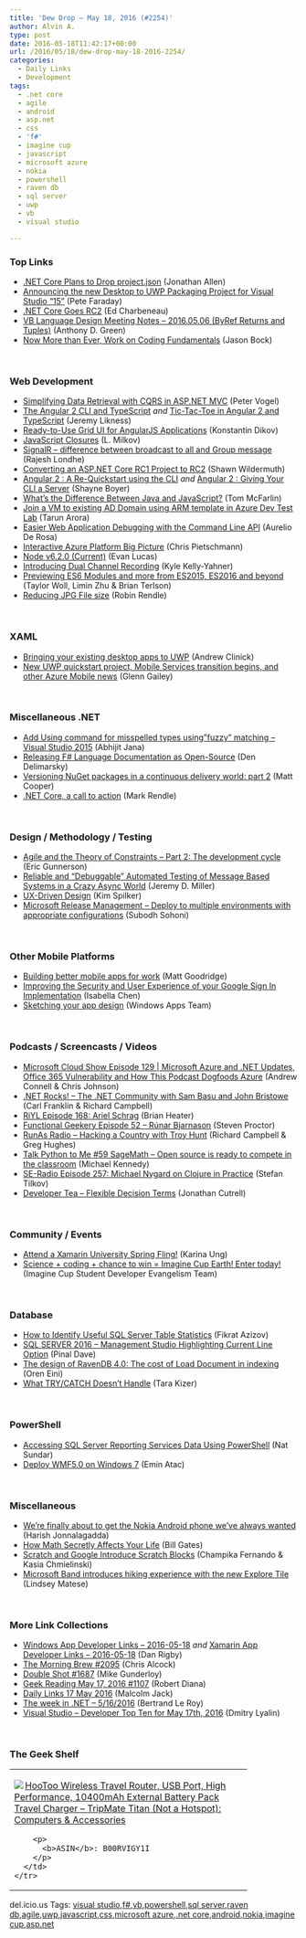 ```yaml
---
title: 'Dew Drop – May 18, 2016 (#2254)'
author: Alvin A.
type: post
date: 2016-05-18T11:42:17+00:00
url: /2016/05/18/dew-drop-may-18-2016-2254/
categories:
  - Daily Links
  - Development
tags:
  - .net core
  - agile
  - android
  - asp.net
  - css
  - 'f#'
  - imagine cup
  - javascript
  - microsoft azure
  - nokia
  - powershell
  - raven db
  - sql server
  - uwp
  - vb
  - visual studio

---
```

### <a name="top"></a>Top Links

  * <a href="http://www.infoq.com/news/2016/05/project-json?utm_campaign=infoq_content&utm_source=infoq&utm_medium=feed&utm_term=global" target="_blank">.NET Core Plans to Drop project.json</a> (Jonathan Allen)
  * <a href="https://blogs.msdn.microsoft.com/visualstudio/2016/05/17/new-desktop-to-uwp-packaging-project-for-visual-studio-15/" target="_blank">Announcing the new Desktop to UWP Packaging Project for Visual Studio “15”</a> (Pete Faraday)
  * <a href="http://developer.telerik.com/featured/net-core-goes-rc2/" target="_blank">.NET Core Goes RC2</a> (Ed Charbeneau)
  * <a href="https://github.com/dotnet/roslyn/issues/11370" target="_blank">VB Language Design Meeting Notes &#8211; 2016.05.06 (ByRef Returns and Tuples)</a> (Anthony D. Green)
  * <a href="http://magenic.com/Blog/Post/157/Now-More-than-Ever-Work-on-Coding-Fundamentals" target="_blank">Now More than Ever, Work on Coding Fundamentals</a> (Jason Bock)

&nbsp;

### <a name="web"></a>Web Development

  * <a href="https://visualstudiomagazine.com/articles/2016/05/01/simplifying-data-retrieval.aspx" target="_blank">Simplifying Data Retrieval with CQRS in ASP.NET MVC</a> (Peter Vogel)
  * <a href="http://feedproxy.google.com/~r/CSharperImage/~3/y7nZBsT4fME/the-angular-2-cli-and-typescript.html" target="_blank">The Angular 2 CLI and TypeScript</a> _and_ <a href="http://feedproxy.google.com/~r/CSharperImage/~3/ec45zXsaInk/tic-tac-toe-in-angular-2.html" target="_blank">Tic-Tac-Toe in Angular 2 and TypeScript</a> (Jeremy Likness)
  * <a href="http://www.telerik.com/blogs/angularjs-grid-ui-web-applications" target="_blank">Ready-to-Use Grid UI for AngularJS Applications</a> (Konstantin Dikov)
  * <a href="http://www.shieldui.com/blogs/javascript-closures" target="_blank">JavaScript Closures</a> (L. Milkov)
  * <a href="http://www.codeproject.com/Tips/1100622/SignalR-difference-between-broadcast-to-all-and-Gr" target="_blank">SignalR &#8211; difference between broadcast to all and Group message</a> (Rajesh Londhe)
  * <a href="http://feeds.feedburner.com/2016/05/17/Converting-an-ASP-NET-Core-RC1-Project-to-RC2" target="_blank">Converting an ASP.NET Core RC1 Project to RC2</a> (Shawn Wildermuth)
  * <a href="http://feedproxy.google.com/~r/Tattoocoder/~3/fn05qPbow9o/" target="_blank">Angular 2 : A Re-Quickstart using the CLI</a> _and_ <a href="http://feedproxy.google.com/~r/Tattoocoder/~3/JIHS3J1Br3k/" target="_blank">Angular 2 : Giving Your CLI a Server</a> (Shayne Boyer)
  * <a href="http://code.tutsplus.com/tutorials/whats-the-difference-between-java-and-javascript--cms-26194" target="_blank">What&#8217;s the Difference Between Java and JavaScript?</a> (Tom McFarlin)
  * <a href="http://feedproxy.google.com/~r/visualstudiogeeks/otas/~3/6h-fIyizIrM/Join-a-VM-to-existing-AD-domain-using-ARM-template-AzureDevTestLabs" target="_blank">Join a VM to existing AD Domain using ARM template in Azure Dev Test Lab</a> (Tarun Arora)
  * <a href="http://developer.telerik.com/featured/easier-web-application-debugging-command-line-api/" target="_blank">Easier Web Application Debugging with the Command Line API</a> (Aurelio De Rosa)
  * <a href="https://buildazure.com/2016/05/18/interactive-azure-platform-big-picture/" target="_blank">Interactive Azure Platform Big Picture</a> (Chris Pietschmann)
  * <a href="https://nodejs.org/en/blog/release/v6.2.0" target="_blank">Node v6.2.0 (Current)</a> (Evan Lucas)
  * <a href="https://twilioinc.wpengine.com/2016/05/introducing-dual-channel-recording.html" target="_blank">Introducing Dual Channel Recording</a> (Kyle Kelly-Yahner)
  * <a href="https://blogs.windows.com/msedgedev/2016/05/17/es6-modules-and-beyond/?WT.mc_id=DX_MVP4025064" target="_blank">Previewing ES6 Modules and more from ES2015, ES2016 and beyond</a> (Taylor Woll, Limin Zhu & Brian Terlson)
  * <a href="https://medium.com/@duhroach/reducing-jpg-file-size-e5b27df3257c#.e06g7ewpp" target="_blank">Reducing JPG File size</a> (Robin Rendle)

&nbsp;

### <a name="silverlight"></a>XAML

  * <a href="https://blogs.windows.com/blog/2016/05/17/bringing-your-existing-desktop-apps-to-uwp/?WT.mc_id=DX_MVP4025064" target="_blank">Bringing your existing desktop apps to UWP</a> (Andrew Clinick)
  * <a href="https://blogs.msdn.microsoft.com/writingdata_services/2016/05/18/new-uwp-quickstart-project-mobile-services-transition-begins-and-other-azure-mobile-news/" target="_blank">New UWP quickstart project, Mobile Services transition begins, and other Azure Mobile news</a> (Glenn Gailey)

&nbsp;

### <a name="dotnet"></a>Miscellaneous .NET

  * <a href="http://dailydotnettips.com/2016/05/18/add-using-command-for-misspelled-types-usingfuzzy-matching-visual-studio-2015/" target="_blank">Add Using command for misspelled types using&#8221;fuzzy&#8221; matching – Visual Studio 2015</a> (Abhijit Jana)
  * <a href="https://blogs.msdn.microsoft.com/dotnet/2016/05/17/releasing-f-language-documentation-as-open-source/" target="_blank">Releasing F# Language Documentation as Open-Source</a> (Den Delimarsky)
  * <a href="https://blogs.msdn.microsoft.com/visualstudioalm/2016/05/18/versioning-nuget-packages-cd-2/" target="_blank">Versioning NuGet packages in a continuous delivery world: part 2</a> (Matt Cooper)
  * <a href="https://blog.rendle.io/net-core-a-call-to-action/" target="_blank">.NET Core, a call to action</a> (Mark Rendle)

&nbsp;

### <a name="design"></a>Design / Methodology / Testing

  * <a href="https://blogs.msdn.microsoft.com/ericgu/2016/05/17/agile-and-the-theory-of-constraints-part-2-the-development-cycle/" target="_blank">Agile and the Theory of Constraints – Part 2: The development cycle</a> (Eric Gunnerson)
  * <a href="https://jeremydmiller.com/2016/05/17/reliable-and-debuggable-automated-testing-of-message-based-systems-in-a-crazy-async-world/" target="_blank">Reliable and “Debuggable” Automated Testing of Message Based Systems in a Crazy Async World</a> (Jeremy D. Miller)
  * <a href="https://blogs.msdn.microsoft.com/microsoft_press/2016/05/17/ux-driven-design/" target="_blank">UX-Driven Design</a> (Kim Spilker)
  * <a href="https://blogs.msdn.microsoft.com/mvpawardprogram/2016/05/17/microsoft-release-management-deploy-to-multiple-environments-with-appropriate-configurations/" target="_blank">Microsoft Release Management – Deploy to multiple environments with appropriate configurations</a> (Subodh Sohoni)

&nbsp;

### <a name="mobile"></a>Other Mobile Platforms

  * <a href="http://feedproxy.google.com/~r/blogspot/hsDu/~3/CMQMX3a6K3g/building-better-mobile-apps-for-work.html" target="_blank">Building better mobile apps for work</a> (Matt Goodridge)
  * <a href="http://feedproxy.google.com/~r/blogspot/hsDu/~3/DD-E4uYBg_E/improving-security-and-user-experience.html" target="_blank">Improving the Security and User Experience of your Google Sign In Implementation</a> (Isabella Chen)
  * <a href="https://blogs.windows.com/buildingapps/2016/05/17/sketching-your-app-design/?WT.mc_id=DX_MVP4025064" target="_blank">Sketching your app design</a> (Windows Apps Team)

&nbsp;

### <a name="podcasts"></a>Podcasts / Screencasts / Videos

  * <a href="http://feeds.microsoftcloudshow.com/~r/microsoftcloudshowepisodes/~3/JXMhuzjenBo/129-microsoft-azure-and-net-updates-office-365-vulnerability-and-how-this-podcast-dogfoods-azure" target="_blank">Microsoft Cloud Show Episode 129 | Microsoft Azure and .NET Updates, Office 365 Vulnerability and How This Podcast Dogfoods Azure</a> (Andrew Connell & Chris Johnson)
  * <a href="http://www.dotnetrocks.com/default.aspx?ShowNum=1297" target="_blank">.NET Rocks! &#8211; The .NET Community with Sam Basu and John Bristowe</a> (Carl Franklin & Richard Campbell)
  * <a href="http://riyl.podbean.com/e/episode-168-ariel-schrag/" target="_blank">RiYL Episode 168: Ariel Schrag</a> (Brian Heater)
  * <a href="https://www.functionalgeekery.com/episode-52-runar-bjarnason/" target="_blank">Functional Geekery Episode 52 – Rúnar Bjarnason</a> (Steven Proctor)
  * <a href="http://feedproxy.google.com/~r/RunaAsRadioWma/~3/q-VBEjjEHWs/default.aspx" target="_blank">RunAs Radio &#8211; Hacking a Country with Troy Hunt</a> (Richard Campbell & Greg Hughes)
  * <a href="https://talkpython.fm/episodes/show/59/sagemath-open-source-is-ready-to-compete-in-the-classroom" target="_blank">Talk Python to Me #59 SageMath &#8211; Open source is ready to compete in the classroom</a> (Michael Kennedy)
  * <a href="http://feedproxy.google.com/~r/se-radio/~3/U5I87OeX1Bk/" target="_blank">SE-Radio Episode 257: Michael Nygard on Clojure in Practice</a> (Stefan Tilkov)
  * <a href="http://feedproxy.google.com/~r/DeveloperTea/~3/YQiMh95SbYo/37830-flexible-decision-terms" target="_blank">Developer Tea &#8211; Flexible Decision Terms</a> (Jonathan Cutrell)

&nbsp;

### <a name="events"></a>Community / Events

  * <a href="https://blog.xamarin.com/attend-a-xamarin-university-spring-fling/" target="_blank">Attend a Xamarin University Spring Fling!</a> (Karina Ung)
  * <a href="https://blogs.msdn.microsoft.com/microsoftimagine/2016/05/17/science-coding-chance-to-win-imagine-cup-earth-enter-today/" target="_blank">Science + coding + chance to win = Imagine Cup Earth! Enter today!</a> (Imagine Cup Student Developer Evangelism Team)

&nbsp;

### <a name="sql"></a>Database

  * <a href="http://feedproxy.google.com/~r/MSSQLTips-LatestSqlServerTips/~3/aPhPVR_oVj8/tip.asp" target="_blank">How to Identify Useful SQL Server Table Statistics</a> (Fikrat Azizov)
  * <a href="http://blog.sqlauthority.com/2016/05/18/sql-server-2016-management-studio-line-highlighting/" target="_blank">SQL SERVER 2016 – Management Studio Highlighting Current Line Option</a> (Pinal Dave)
  * <a href="http://feedproxy.google.com/~r/AyendeRahien/~3/xgSexOqHdjo/the-design-of-ravendb-4-0-the-cost-of-load-document-in-indexing" target="_blank">The design of RavenDB 4.0: The cost of Load Document in indexing</a> (Oren Eini)
  * <a href="http://feedproxy.google.com/~r/BrentOzar-SqlServerDba/~3/oEzKGr-N7fw/" target="_blank">What TRY/CATCH Doesn’t Handle</a> (Tara Kizer)

&nbsp;

### <a name="ps"></a>PowerShell

  * <a href="http://feedproxy.google.com/~r/MSSQLTips-LatestSqlServerTips/~3/m63_5lFv33k/tip.asp" target="_blank">Accessing SQL Server Reporting Services Data Using PowerShell</a> (Nat Sundar)
  * <a href="https://p0w3rsh3ll.wordpress.com/2016/05/17/deploy-wmf5-0-on-windows-7/" target="_blank">Deploy WMF5.0 on Windows 7</a> (Emin Atac)

&nbsp;

### <a name="misc"></a>Miscellaneous

  * <a href="http://feedproxy.google.com/~r/androidcentral/~3/8Mr9YZjzMnk/were-finally-about-get-nokia-android-phone-weve-always-wanted" target="_blank">We&#8217;re finally about to get the Nokia Android phone we&#8217;ve always wanted</a> (Harish Jonnalagadda)
  * <a href="https://www.gatesnotes.com/Books/How-Not-to-be-Wrong" target="_blank">How Math Secretly Affects Your Life</a> (Bill Gates)
  * <a href="http://feedproxy.google.com/~r/GDBcode/~3/u_pVSfnIfHs/scratch-and-google-introduce-scratch-blocks.html" target="_blank">Scratch and Google Introduce Scratch Blocks</a> (Champika Fernando & Kasia Chmielinski)
  * <a href="https://blogs.windows.com/devices/2016/05/17/microsoft-band-introduces-hiking-experience-with-the-new-explore-tile/?WT.mc_id=DX_MVP4025064" target="_blank">Microsoft Band introduces hiking experience with the new Explore Tile</a> (Lindsey Matese)

&nbsp;

### <a name="links"></a>More Link Collections

  * <a href="http://windowsappdev.com/2016/05/windows-app-developer-links-2016-05-18/" target="_blank">Windows App Developer Links &#8211; 2016-05-18</a> _and_ <a href="http://allaboutxamarin.com/2016/05/xamarin-app-developer-links-2016-05-18/" target="_blank">Xamarin App Developer Links &#8211; 2016-05-18</a> (Dan Rigby)
  * <a href="http://feedproxy.google.com/~r/ReflectivePerspective/~3/tlB6PCWeQ8I/" target="_blank">The Morning Brew #2095</a> (Chris Alcock)
  * <a href="http://afreshcup.com/home/2016/5/18/double-shot-1687.html" target="_blank">Double Shot #1687</a> (Mike Gunderloy)
  * <a href="http://feeds.regulargeek.com/~r/RegularGeek/~3/5H02Yio8usE/" target="_blank">Geek Reading May 17, 2016 #1107</a> (Robert Diana)
  * <a href="http://feedproxy.google.com/~r/parsimonyjax/~3/_OW2IERxet0/daily-links-17-may-2016.html" target="_blank">Daily Links 17 May 2016</a> (Malcolm Jack)
  * <a href="https://blogs.msdn.microsoft.com/dotnet/2016/05/17/the-week-in-net-5162016/" target="_blank">The week in .NET – 5/16/2016</a> (Bertrand Le Roy)
  * <a href="http://www.lyalin.com/2016/05/17/visual-studio-developer-top-ten-for-may-17th-2016/" target="_blank">Visual Studio – Developer Top Ten for May 17th, 2016</a> (Dmitry Lyalin)

&nbsp;

### <a name="shelf"></a>The Geek Shelf

<div id="scid:7dc1bd33-94bd-46fd-a20b-0131235bcd47:80eca69c-00df-495a-b291-a3a6de1da899" class="wlWriterEditableSmartContent" style="float: none; padding-bottom: 0px; padding-top: 0px; padding-left: 0px; margin: 0px; display: inline; padding-right: 0px">
  <table cellspacing="0" cellpadding="2" width="400" border="0" unselectable="on">
    <tr>
      <td valign="top" width="400">
        <p>
          <a title="HooToo Wireless Travel Router, USB Port, High Performance, 10400mAh External Battery Pack Travel Charger - TripMate Titan (Not a Hotspot): Computers & Accessories" href="http://www.amazon.com/exec/obidos/ASIN/B00RVIGY1I/amavin-20"><img data-recalc-dims="1" decoding="async" src="https://i0.wp.com/images.amazon.com/images/P/B00RVIGY1I.01.MZZZZZZZ.jpg?w=660" border="0" align="left" style="float:left" />HooToo Wireless Travel Router, USB Port, High Performance, 10400mAh External Battery Pack Travel Charger &#8211; TripMate Titan (Not a Hotspot): Computers & Accessories</a>
        </p>
        
        <p>
          <b>ASIN</b>: B00RVIGY1I
        </p>
      </td>
    </tr>
  </table>
</div>

<div id="scid:0767317B-992E-4b12-91E0-4F059A8CECA8:bef9a173-40ed-4f85-a701-310bcc113240" class="wlWriterEditableSmartContent" style="float: none; padding-bottom: 0px; padding-top: 0px; padding-left: 0px; margin: 0px; display: inline; padding-right: 0px">
  del.icio.us Tags: <a href="http://del.icio.us/popular/visual+studio" rel="tag">visual studio</a>,<a href="http://del.icio.us/popular/f%23" rel="tag">f#</a>,<a href="http://del.icio.us/popular/vb" rel="tag">vb</a>,<a href="http://del.icio.us/popular/powershell" rel="tag">powershell</a>,<a href="http://del.icio.us/popular/sql+server" rel="tag">sql server</a>,<a href="http://del.icio.us/popular/raven+db" rel="tag">raven db</a>,<a href="http://del.icio.us/popular/agile" rel="tag">agile</a>,<a href="http://del.icio.us/popular/uwp" rel="tag">uwp</a>,<a href="http://del.icio.us/popular/javascript" rel="tag">javascript</a>,<a href="http://del.icio.us/popular/css" rel="tag">css</a>,<a href="http://del.icio.us/popular/microsoft+azure" rel="tag">microsoft azure</a>,<a href="http://del.icio.us/popular/.net+core" rel="tag">.net core</a>,<a href="http://del.icio.us/popular/android" rel="tag">android</a>,<a href="http://del.icio.us/popular/nokia" rel="tag">nokia</a>,<a href="http://del.icio.us/popular/imagine+cup" rel="tag">imagine cup</a>,<a href="http://del.icio.us/popular/asp.net" rel="tag">asp.net</a>
</div>